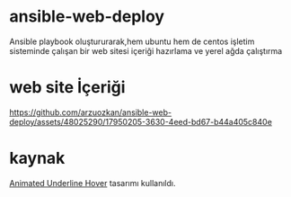 # ansible-web-deploy
Ansible playbook oluştururarak,hem ubuntu hem de centos işletim sisteminde çalışan bir web sitesi içeriği hazırlama ve yerel ağda çalıştırma

# web site İçeriği

https://github.com/arzuozkan/ansible-web-deploy/assets/48025290/17950205-3630-4eed-bd67-b44a405c840e


# kaynak
[Animated Underline Hover](https://codepen.io/jstn/pen/mdoOZJ) tasarımı kullanıldı.

